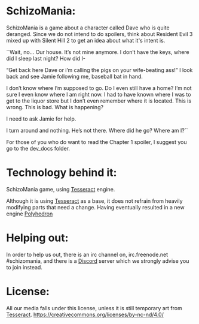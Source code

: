 # SchizoMania:
SchizoMania is a game about a character called Dave who is quite deranged.
Since we do not intend to do spoilers, think about Resident Evil 3 mixed up with Silent Hill 2 to get an idea about what it's intent is.

``Wait, no… Our house. 
It’s not mine anymore. I don’t have the keys, where did I sleep last night? 
How did I-

“Get back here Dave or i’m calling the pigs on your wife-beating ass!” 
I look back and see Jamie following me, baseball bat in hand. 


I don’t know where I’m supposed to go. Do I even still have a home? I’m not sure I even know where I am right now. I had to have known where I was to get to the liquor store but I don’t even remember where it is located. 
This is wrong. This is bad. What is happening?

I need to ask Jamie for help.

I turn around and nothing.
He’s not there. 
Where did he go?
Where am I?``

For those of you who do want to read the Chapter 1 spoiler, I suggest you go to the dev_docs folder.

# Technology behind it:
SchizoMania game, using [Tesseract](http://tesseract.gg) engine.

Although it is using [Tesseract](http://tesseract.gg) as a base, it does not refrain from heavily modifying parts that need a change. Having eventually resulted in a new engine [Polyhedron](http://pyramid-apex-games.github.io/Polyhedron)

# Helping out:
In order to help us out, there is an irc channel on, irc.freenode.net #schizomania, and there is a [Discord](https://discord.gg/euwTtYx) server which we strongly advise you to join instead. 

# License:
All our media falls under this license, unless it is still temporary art from [Tesseract](http://tesseract.gg). https://creativecommons.org/licenses/by-nc-nd/4.0/
